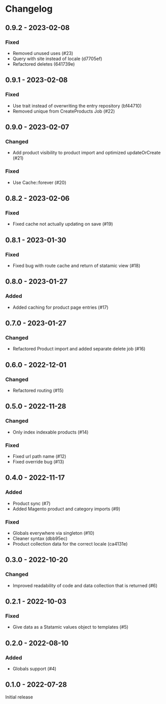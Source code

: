 # Changelog 

## 0.9.2 - 2023-02-08

### Fixed

- Removed unused uses (#23)
- Query with site instead of locale (d7705ef)
- Refactored deletes (641739e)

## 0.9.1 - 2023-02-08

### Fixed

- Use trait instead of overwriting the entry repository (bf44710)
- Removed unique from CreateProducts Job (#22)

## 0.9.0 - 2023-02-07

### Changed

- Add product visibility to product import and optimized updateOrCreate (#21)

### Fixed

- Use Cache::forever (#20)

## 0.8.2 - 2023-02-06

### Fixed

- Fixed cache not actually updating on save (#19)

## 0.8.1 - 2023-01-30

### Fixed

- Fixed bug with route cache and return of statamic view (#18)

## 0.8.0 - 2023-01-27

### Added

- Added caching for product page entries (#17)

## 0.7.0 - 2023-01-27

### Changed

- Refactored Product import and added separate delete job (#16)

## 0.6.0 - 2022-12-01

### Changed

- Refactored routing (#15)

## 0.5.0 - 2022-11-28

### Changed

- Only index indexable products (#14)

### Fixed

- Fixed url path name (#12)
- Fixed override bug (#13)

## 0.4.0 - 2022-11-17

### Added

- Product sync (#7)
- Added Magento product and category imports (#9)

### Fixed

- Globals everywhere via singleton (#10)
- Cleaner syntax (dbb95ec)
- Product collection data for the correct locale (ca4131e)

## 0.3.0 - 2022-10-20

### Changed

- Improved readability of code and data collection that is returned (#6)

## 0.2.1 - 2022-10-03

### Fixed

- Give data as a Statamic values object to templates (#5)

## 0.2.0 - 2022-08-10

### Added

- Globals support (#4)

## 0.1.0 - 2022-07-28

Initial release

